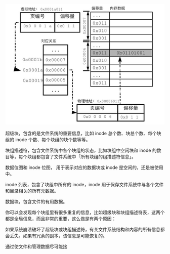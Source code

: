
![Image text](image/一级分页寻址.jpeg)


超级块，包含的是文件系统的重要信息，比如 inode 总个数、块总个数、每个块组的 inode 个数、每个块组的块个数等等。

块组描述符，包含文件系统中各个块组的状态，比如块组中空闲块和 inode 的数目等，每个块组都包含了文件系统中「所有块组的组描述符信息」。

数据位图和 inode 位图， 用于表示对应的数据块或 inode 是空闲的，还是被使用中。

inode 列表，包含了块组中所有的 inode，inode 用于保存文件系统中与各个文件和目录相关的所有元数据。

数据块，包含文件的有用数据。

你可以会发现每个块组里有很多重复的信息，比如超级块和块组描述符表，这两个都是全局信息，而且非常的重要，这么做是有两个原因：

如果系统崩溃破坏了超级块或块组描述符，有关文件系统结构和内容的所有信息都会丢失。如果有冗余的副本，该信息是可能恢复的。

通过使文件和管理数据尽可能接